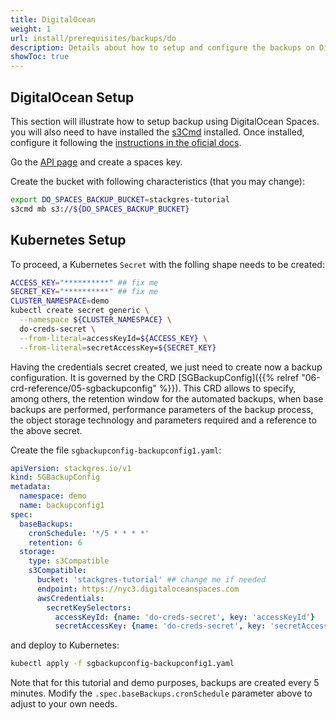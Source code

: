 ```yaml
---
title: DigitalOcean
weight: 1
url: install/prerequisites/backups/do
description: Details about how to setup and configure the backups on DigitalOcean Spaces.
showToc: true
---
```


## DigitalOcean Setup

This section will illustrate how to setup backup using DigitalOcean Spaces. you will also need to have installed the [s3Cmd](https://s3tools.org/download) installed. Once installed, configure it following the [instructions in the oficial docs](https://docs.digitalocean.com/products/spaces/resources/s3cmd/).

Go the [API page](https://cloud.digitalocean.com/settings/api/tokens) and create a spaces key.

Create the bucket with following characteristics (that you may change):

```bash
export DO_SPACES_BACKUP_BUCKET=stackgres-tutorial
s3cmd mb s3://${DO_SPACES_BACKUP_BUCKET}
```

## Kubernetes Setup

To proceed, a Kubernetes `Secret` with the folling shape needs to be created:

```bash
ACCESS_KEY="**********" ## fix me
SECRET_KEY="**********" ## fix me
CLUSTER_NAMESPACE=demo
kubectl create secret generic \
  --namespace ${CLUSTER_NAMESPACE} \
  do-creds-secret \
  --from-literal=accessKeyId=${ACCESS_KEY} \
  --from-literal=secretAccessKey=${SECRET_KEY}
```

Having the credentials secret created, we just need to create now a backup configuration. It is governed by the CRD
[SGBackupConfig]({{% relref "06-crd-reference/05-sgbackupconfig" %}}). This CRD allows to specify, among others, the
retention window for the automated backups, when base backups are performed, performance parameters of the backup
process, the object storage technology and parameters required and a reference to the above secret.

Create the file `sgbackupconfig-backupconfig1.yaml`:

```yaml
apiVersion: stackgres.io/v1
kind: SGBackupConfig
metadata:
  namespace: demo
  name: backupconfig1
spec:
  baseBackups:
    cronSchedule: '*/5 * * * *'
    retention: 6
  storage:
    type: s3Compatible
    s3Compatible:
      bucket: 'stackgres-tutorial' ## change me if needed
      endpoint: https://nyc3.digitaloceanspaces.com
      awsCredentials:
        secretKeySelectors:
          accessKeyId: {name: 'do-creds-secret', key: 'accessKeyId'}
          secretAccessKey: {name: 'do-creds-secret', key: 'secretAccessKey'}
```

and deploy to Kubernetes:

```bash
kubectl apply -f sgbackupconfig-backupconfig1.yaml
```

Note that for this tutorial and demo purposes, backups are created every 5 minutes. Modify the
`.spec.baseBackups.cronSchedule` parameter above to adjust to your own needs.
